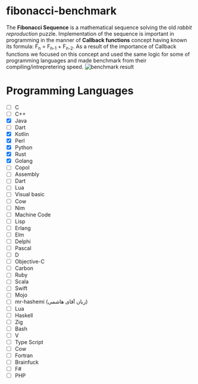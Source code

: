 # fibonacci-benchmark
The **Fibonacci Sequence** is a mathematical sequence solving the old *rabbit reproduction* puzzle.
Implementation of the sequence is important in programming in the manner of **Callback functions** concept having known its formula: F<sub>n</sub> = F<sub>n-1</sub> + F<sub>n-2</sub>.
As a result of the importance of Callback functions we focused on this concept and used the same logic for some of programming languages and made benchmark from their compiling/intrepretering speed.
![benchmark result](https://s8.uupload.ir/files/screenshot_from_2023-08-14_15-20-39_bj5t.png)


# Programming Languages

- [ ] C 
- [ ] C++ 
- [x] Java
- [ ] Dart 
- [x] Kotlin
- [x] Perl
- [x] Python
- [x] Rust
- [x] Golang 
- [ ] Copol
- [ ] Assembly
- [ ] Dart
- [ ] Lua
- [ ] Visual basic
- [ ] Cow
- [ ] Nim
- [ ] Machine Code
- [ ] Lisp
- [ ] Erlang
- [ ] Elm
- [ ] Delphi
- [ ] Pascal
- [ ] D
- [ ] Objective-C
- [ ] Carbon
- [ ] Ruby
- [ ] Scala
- [ ] Swift
- [ ] Mojo
- [ ] mr-hashemi (زبان آقای هاشمی)
- [ ] Lua
- [ ] Haskell
- [ ] Zig
- [ ] Bash
- [ ] V
- [ ] Type Script
- [ ] Cow
- [ ] Fortran
- [ ] Brainfuck
- [ ] F#
- [ ] PHP
